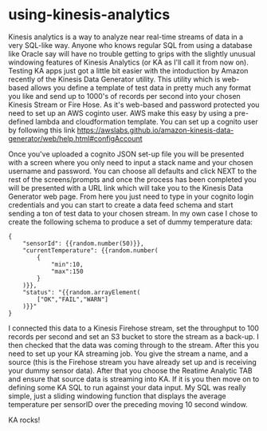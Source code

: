 # using-kinesis-analytics

Kinesis analytics is a way to analyze near real-time streams of data in a very SQL-like way.
Anyone who knows regular SQL from using a database like Oracle say will have no trouble getting to grips with the 
slightly unusual windowing features of Kinesis Analytics (or KA as I'll call it from now on). Testing KA apps just got a little bit easier
with the intoduction by Amazon recently of the Kinesis Data Generator utility. This utility which is web-based allows you define a 
template of test data in pretty much any format you like and send up to 1000's of records per second into your chosen Kinesis Stream or 
Fire Hose. As it's web-based and password protected you need to set up an AWS coginto user. AWS make this easy by using a pre-defined 
lambda and cloudformation template. You can set up a cognito user by following this link 
https://awslabs.github.io/amazon-kinesis-data-generator/web/help.html#configAccount

Once you've uploaded a cognito JSON set-up file you will be presented with a screen where you only need to input a stack name and 
your chosen username and password. You can choose all defaults and click NEXT to the rest of the screens/prompts and once the 
process has been completed you will be presented with a URL link which will take you to the Kinesis Data Generator web page. 
From here you just need to type in your cognito login credentials and you can start to create a data feed schema and start 
sending a ton of test data to your chosen stream. In my own case I chose to create the following schema to produce a set of 
dummy temperature data:

```
{
    "sensorId": {{random.number(50)}},
    "currentTemperature": {{random.number(
        {
            "min":10,
            "max":150
        }
    )}},
    "status": "{{random.arrayElement(
        ["OK","FAIL","WARN"]
    )}}"
}
```

I connected this data to a Kinesis Firehose stream, set the throughput to 100 records per second and set an S3 bucket to store the 
stream  as a back-up. I then checked that the data was coming through to the stream. After this you need to set up your KA streaming job.
You give the stream a  name, and a source (this is the Firehose stream you have already set up and is receiving your dummy sensor data).
After that you choose the Reatime Analytic TAB and ensure that source data is streaming into KA. If it is you then move on to defining 
some KA SQL to run against your data input. My SQL was really simple, just a sliding windowing function that displays the average 
temperature per sensorID over the preceding moving 10 second window.

KA rocks!

